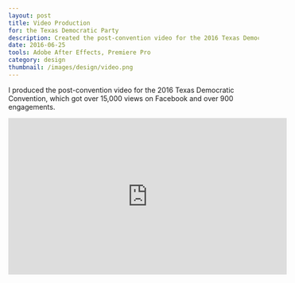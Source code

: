 ```yaml
---
layout: post
title: Video Production
for: the Texas Democratic Party
description: Created the post-convention video for the 2016 Texas Democratic Convention
date: 2016-06-25
tools: Adobe After Effects, Premiere Pro
category: design
thumbnail: /images/design/video.png
---
```


I produced the post-convention video for the 2016 Texas Democratic Convention, which got over 15,000 views on Facebook and over 900 engagements.

<iframe src="https://www.facebook.com/plugins/video.php?href=https%3A%2F%2Fwww.facebook.com%2FTexasDemocraticParty%2Fvideos%2F10154333917199802%2F&show_text=0&width=560" width="560" height="315" style="border:none;overflow:hidden" scrolling="no" frameborder="0" allowTransparency="true" allowFullScreen="true"></iframe>

